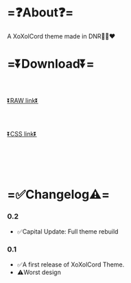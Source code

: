 # =❓About❓=
A XoXolCord theme made in DNR🖤💙❤️

# =⏬Download⏬=
### ⠀
[⏬RAW link⏬](https://raw.githubusercontent.com/artzab1103/XoXolCord/main/xoxolcord.theme.css)

### ⠀
[⏬CSS link⏬](https://github.com/artzab1103/XoXolCord/releases)

### ⠀
⠀
# =✅Changelog⚠️=
### 0.2
- ✅Capital Update: Full theme rebuild

### 0.1
- ✅A first release of XoXolCord Theme.
- ⚠️Worst design

